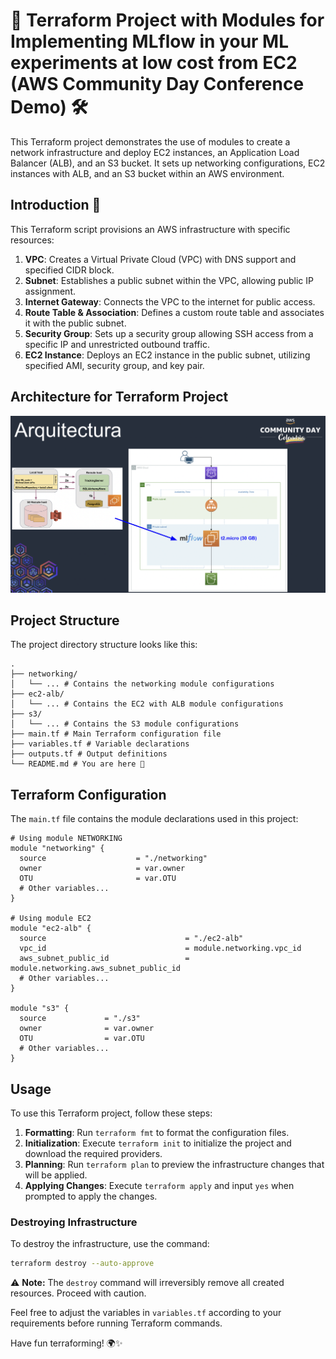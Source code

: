 # 🚀 Terraform Project with Modules for Implementing MLflow in your ML experiments at low cost from EC2 (AWS Community Day Conference Demo) 🛠️

This Terraform project demonstrates the use of modules to create a network infrastructure and deploy EC2 instances, an Application Load Balancer (ALB), and an S3 bucket. It sets up networking configurations, EC2 instances with ALB, and an S3 bucket within an AWS environment.

## Introduction 🚀

This Terraform script provisions an AWS infrastructure with specific resources:

1. **VPC**: Creates a Virtual Private Cloud (VPC) with DNS support and specified CIDR block.
2. **Subnet**: Establishes a public subnet within the VPC, allowing public IP assignment.
3. **Internet Gateway**: Connects the VPC to the internet for public access.
4. **Route Table & Association**: Defines a custom route table and associates it with the public subnet.
5. **Security Group**: Sets up a security group allowing SSH access from a specific IP and unrestricted outbound traffic.
6. **EC2 Instance**: Deploys an EC2 instance in the public subnet, utilizing specified AMI, security group, and key pair.

## Architecture for Terraform Project

![Architecture_png](./../docs/Arquitecturav2.png)

## Project Structure

The project directory structure looks like this:

```
.
├── networking/
│   └── ... # Contains the networking module configurations
├── ec2-alb/
│   └── ... # Contains the EC2 with ALB module configurations
├── s3/
│   └── ... # Contains the S3 module configurations
├── main.tf # Main Terraform configuration file
├── variables.tf # Variable declarations
├── outputs.tf # Output definitions
└── README.md # You are here 🙂
```

## Terraform Configuration

The `main.tf` file contains the module declarations used in this project:

```hcl
# Using module NETWORKING
module "networking" {
  source                    = "./networking"
  owner                     = var.owner
  OTU                       = var.OTU
  # Other variables...
}

# Using module EC2
module "ec2-alb" {
  source                               = "./ec2-alb"
  vpc_id                               = module.networking.vpc_id
  aws_subnet_public_id                 = module.networking.aws_subnet_public_id
  # Other variables...
}

module "s3" {
  source             = "./s3"
  owner              = var.owner
  OTU                = var.OTU
  # Other variables...
}
```

## Usage

To use this Terraform project, follow these steps:

1. **Formatting**: Run `terraform fmt` to format the configuration files.
2. **Initialization**: Execute `terraform init` to initialize the project and download the required providers.
3. **Planning**: Run `terraform plan` to preview the infrastructure changes that will be applied.
4. **Applying Changes**: Execute `terraform apply` and input `yes` when prompted to apply the changes.

### Destroying Infrastructure

To destroy the infrastructure, use the command:

```bash
terraform destroy --auto-approve
```

⚠️ **Note:** The `destroy` command will irreversibly remove all created resources. Proceed with caution.

Feel free to adjust the variables in `variables.tf` according to your requirements before running Terraform commands.

Have fun terraforming! 🌍✨
